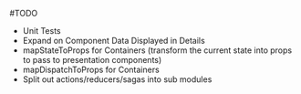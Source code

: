 #TODO

* Unit Tests 
* Expand on Component Data Displayed in Details
* mapStateToProps for Containers (transform the current state into props to pass to presentation components)
* mapDispatchToProps for Containers
* Split out actions/reducers/sagas into sub modules